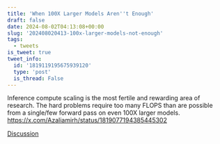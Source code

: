 ```yaml
---
title: 'When 100X Larger Models Aren''t Enough'
draft: false
date: 2024-08-02T04:13:08+00:00
slug: '202408020413-100x-larger-models-not-enough'
tags:
  - tweets
is_tweet: true
tweet_info:
  id: '1819119195675939120'
  type: 'post'
  is_thread: False
---
```




Inference compute scaling is the most fertile and rewarding area of research. The hard problems require too many FLOPS than are possible from a single/few forward pass on even 100X larger models. <https://x.com/Azaliamirh/status/1819077194385445302>

[Discussion](https://x.com/sytelus/status/1819119195675939120)
